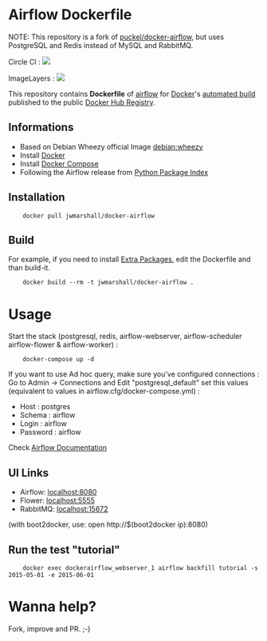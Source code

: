 # Airflow Dockerfile

NOTE: This repository is a fork of [puckel/docker-airflow](https://github.com/puckel/docker-airflow), but uses PostgreSQL and Redis instead of MySQL and RabbitMQ.

Circle CI : [![](https://circleci.com/gh/jwmarshall/docker-airflow.svg?style=svg)](https://circleci.com/gh/jwmarshall/docker-airflow)

ImageLayers : [![](https://badge.imagelayers.io/jwmarshall/docker-airflow:latest.svg)](https://imagelayers.io/?images=jwmarshall/docker-airflow:latest)

This repository contains **Dockerfile** of [airflow](https://github.com/airbnb/airflow) for [Docker](https://www.docker.com/)'s [automated build](https://registry.hub.docker.com/u/jwmarshall/docker-airflow/) published to the public [Docker Hub Registry](https://registry.hub.docker.com/).

## Informations

* Based on Debian Wheezy official Image [debian:wheezy](https://registry.hub.docker.com/_/debian/)
* Install [Docker](https://www.docker.com/)
* Install [Docker Compose](https://docs.docker.com/compose/install/)
* Following the Airflow release from [Python Package Index](https://pypi.python.org/pypi/airflow)

## Installation

        docker pull jwmarshall/docker-airflow

## Build

For example, if you need to install [Extra Packages](http://pythonhosted.org/airflow/installation.html#extra-package), edit the Dockerfile and than build-it.

        docker build --rm -t jwmarshall/docker-airflow .

# Usage

Start the stack (postgresql, redis, airflow-webserver, airflow-scheduler airflow-flower & airflow-worker) :

        docker-compose up -d

If you want to use Ad hoc query, make sure you've configured connections :
Go to Admin -> Connections and Edit "postgresql_default" set this values (equivalent to values in airflow.cfg/docker-compose.yml) :
- Host : postgres
- Schema : airflow
- Login : airflow
- Password : airflow

Check [Airflow Documentation](http://pythonhosted.org/airflow/)

## UI Links

- Airflow: [localhost:8080](http://localhost:8080/)
- Flower: [localhost:5555](http://localhost:5555/)
- RabbitMQ: [localhost:15672](http://localhost:15672/)

(with boot2docker, use: open http://$(boot2docker ip):8080)


## Run the test "tutorial"

        docker exec dockerairflow_webserver_1 airflow backfill tutorial -s 2015-05-01 -e 2015-06-01

# Wanna help?

Fork, improve and PR. ;-)
